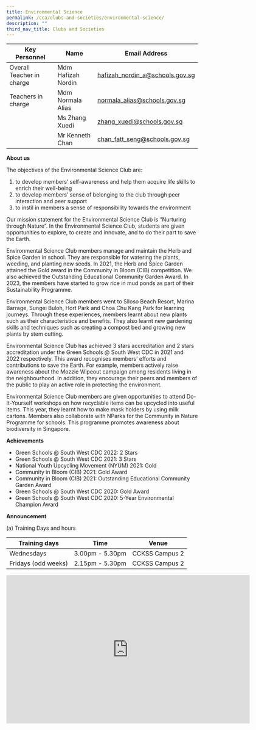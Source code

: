 ```yaml
---
title: Environmental Science
permalink: /cca/clubs-and-societies/environmental-science/
description: ""
third_nav_title: Clubs and Societies
---
```

| Key Personnel 	| Name 	| Email Address 	|
|---	|---	|---	|
| Overall Teacher in charge	| Mdm Hafizah Nordin 	| [hafizah_nordin_a@schools.gov.sg](mailto:hafizah_nordin_a@schools.gov.sg)	|
| Teachers in charge	| Mdm Normala Alias	| [normala_alias@schools.gov.sg](mailto:normala_alias@schools.gov.sg)	|
| 	| Ms Zhang Xuedi	| [zhang_xuedi@schools.gov.sg](mailto:zhang_xuedi@schools.gov.sg)	|
| 	| Mr Kenneth Chan	| [chan_fatt_seng@schools.gov.sg](mailto:chan_fatt_seng@schools.gov.sg)	|

**About us**

The objectives of the Environmental Science Club are:
1. to develop members’ self-awareness and help them acquire life skills to enrich their well-being
2. to develop members’ sense of belonging to the club through peer interaction and peer support
3. to instil in members a sense of responsibility towards the environment
 

Our mission statement for the Environmental Science Club is “Nurturing through Nature”.  In the Environmental Science Club, students are given opportunities to explore, to create and innovate, and to do their part to save the Earth.

Environmental Science Club members manage and maintain the Herb and Spice Garden in school.  They are responsible for watering the plants, weeding, and planting new seeds. In 2021, the Herb and Spice Garden attained the Gold award in the Community in Bloom (CIB) competition. We also achieved the Outstanding Educational Community Garden Award. In 2023, the members have started to grow rice in mud ponds as part of their Sustainability Programme.

Environmental Science Club members went to Siloso Beach Resort, Marina Barrage, Sungei Buloh, Hort Park and Choa Chu Kang Park for learning journeys. Through these experiences, members learnt about new plants such as their characteristics and benefits.  They also learnt new gardening skills and techniques such as creating a compost bed and growing new plants by stem cutting. 

Environmental Science Club has achieved 3 stars accreditation and 2 stars accreditation under the Green Schools @ South West CDC in 2021 and 2022 respectively.  This award recognises members’ efforts and contributions to save the Earth. For example, members actively raise awareness about the Mozzie Wipeout campaign among residents living in the neighbourhood. In addition, they encourage their peers and members of the public to play an active role in protecting the environment.

Environmental Science Club members are given opportunities to attend Do-It-Yourself workshops on how recyclable items can be upcycled into useful items. This year, they learnt how to make mask holders by using milk cartons. Members also collaborate with NParks for the Community in Nature Programme for schools. This programme promotes awareness about biodiversity in Singapore.  


**Achievements**

* Green Schools @ South West CDC 2022: 2 Stars
* Green Schools @ South West CDC 2021: 3 Stars
* National Youth Upcycling Movement (NYUM) 2021: Gold
* Community in Bloom (CIB) 2021: Gold Award
* Community in Bloom (CIB) 2021: Outstanding Educational Community Garden Award
* Green Schools @ South West CDC 2020: Gold Award 
* Green Schools @ South West CDC 2020: 5-Year Environmental Champion Award


**Announcement**

(a)	Training Days and hours

|Training days	| Time	| Venue	|
|---	|---	|---	|
| Wednesdays	| 3.00pm - 5.30pm	| CCKSS Campus 2	|
| Fridays (odd weeks)	| 2.15pm - 5.30pm	| CCKSS Campus 2	|

<iframe src="https://docs.google.com/presentation/d/e/2PACX-1vQbKTtdYZo4G7VHerrUyHzf9ITuS5IXGRGN8yGgVg1WDnkce5Ja4PrgDDxC9STzUA/embed?start=true&amp;loop=true&amp;delayms=3000" frameborder="0" width="640" height="389" allowfullscreen="true"></iframe>
